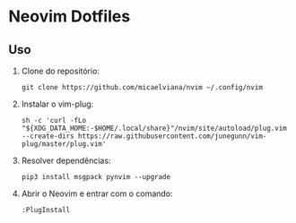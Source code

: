 # Neovim Dotfiles

## Uso

1. Clone do repositório:

   ```git clone https://github.com/micaelviana/nvim ~/.config/nvim```

2. Instalar o vim-plug:

   ```sh -c 'curl -fLo "${XDG_DATA_HOME:-$HOME/.local/share}"/nvim/site/autoload/plug.vim --create-dirs https://raw.githubusercontent.com/junegunn/vim-plug/master/plug.vim'```

3. Resolver dependências:

   ```pip3 install msgpack pynvim --upgrade```

4. Abrir o Neovim e entrar com o comando:

    ```:PlugInstall``` 
